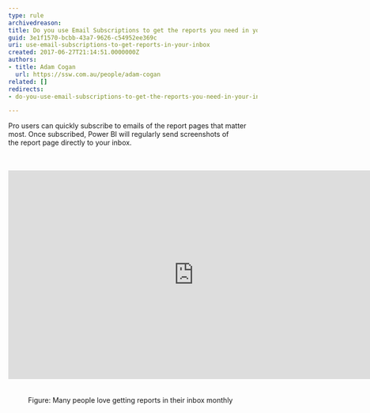 ```yaml
---
type: rule
archivedreason: 
title: Do you use Email Subscriptions to get the reports you need in your inbox?
guid: 3e1f1570-bcbb-43a7-9626-c54952ee369c
uri: use-email-subscriptions-to-get-reports-in-your-inbox
created: 2017-06-27T21:14:51.0000000Z
authors:
- title: Adam Cogan
  url: https://ssw.com.au/people/adam-cogan
related: []
redirects:
- do-you-use-email-subscriptions-to-get-the-reports-you-need-in-your-inbox

---
```



Pro users can quickly subscribe to emails of the report pages that matter most. Once subscribed, Power BI will regularly send screenshots of the&#160;report page directly to your inbox.​<br>
<br><excerpt class='endintro'></excerpt><br>
<dl class="image"><dt><div class="ms-rtestate-read ms-rte-embedcode ms-rte-embedil ms-rtestate-notify"> 
         <iframe width="750" height="422" src="https&#58;//www.youtube.com/embed/saQx7G0pxhc" frameborder="0"></iframe>&#160;</div>​​<br></dt><dd>Figure&#58; Many people love getting reports in their inbox monthly​​<br></dd></dl><br>


